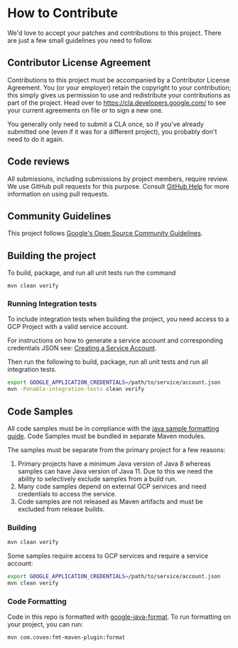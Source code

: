 # How to Contribute

We'd love to accept your patches and contributions to this project. There are
just a few small guidelines you need to follow.

## Contributor License Agreement

Contributions to this project must be accompanied by a Contributor License
Agreement. You (or your employer) retain the copyright to your contribution;
this simply gives us permission to use and redistribute your contributions as
part of the project. Head over to <https://cla.developers.google.com/> to see
your current agreements on file or to sign a new one.

You generally only need to submit a CLA once, so if you've already submitted one
(even if it was for a different project), you probably don't need to do it
again.

## Code reviews

All submissions, including submissions by project members, require review. We
use GitHub pull requests for this purpose. Consult
[GitHub Help](https://help.github.com/articles/about-pull-requests/) for more
information on using pull requests.

## Community Guidelines

This project follows
[Google's Open Source Community Guidelines](https://opensource.google.com/conduct/).

## Building the project

To build, package, and run all unit tests run the command

```
mvn clean verify
```

### Running Integration tests

To include integration tests when building the project, you need access to
a GCP Project with a valid service account.

For instructions on how to generate a service account and corresponding
credentials JSON see: [Creating a Service Account][1].

Then run the following to build, package, run all unit tests and run all
integration tests.

```bash
export GOOGLE_APPLICATION_CREDENTIALS=/path/to/service/account.json
mvn -Penable-integration-tests clean verify
```

## Code Samples

All code samples must be in compliance with the [java sample formatting guide][3].
Code Samples must be bundled in separate Maven modules.

The samples must be separate from the primary project for a few reasons:
1. Primary projects have a minimum Java version of Java 8 whereas samples can have
   Java version of Java 11. Due to this we need the ability to
   selectively exclude samples from a build run.
2. Many code samples depend on external GCP services and need
   credentials to access the service.
3. Code samples are not released as Maven artifacts and must be excluded from
   release builds.

### Building

```bash
mvn clean verify
```

Some samples require access to GCP services and require a service account:

```bash
export GOOGLE_APPLICATION_CREDENTIALS=/path/to/service/account.json
mvn clean verify
```

### Code Formatting

Code in this repo is formatted with
[google-java-format](https://github.com/google/google-java-format).
To run formatting on your project, you can run:
```
mvn com.coveo:fmt-maven-plugin:format
```

[1]: https://cloud.google.com/docs/authentication/getting-started#creating_a_service_account
[2]: https://maven.apache.org/settings.html#Active_Profiles
[3]: https://github.com/GoogleCloudPlatform/java-docs-samples/blob/main/SAMPLE_FORMAT.md
